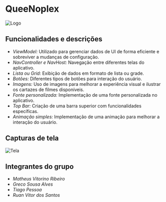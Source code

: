 # QueeNoplex

![Logo](https://i.imgur.com/Eh6Rn5Z.png)

## Funcionalidades e descrições

- *ViewModel:* Utilizado para gerenciar dados de UI de forma eficiente e sobreviver a mudanças de configuração.
- *NavController e NavHost:* Navegação entre diferentes telas do aplicativo.
- *Lista ou Grid:* Exibição de dados em formato de lista ou grade.
- *Botões:* Diferentes tipos de botões para interação do usuário.
- *Imagens:* Uso de imagens para melhorar a experiência visual e ilustrar os cartazes de filmes disponíveis.
- *Fonte personalizada:* Implementação de uma fonte personalizada no aplicativo.
- *Top Bar:* Criação de uma barra superior com funcionalidades específicas.
- *Animação simples:* Implementação de uma animação para melhorar a interação do usuário.

## Capturas de tela

![Tela](https://i.imgur.com/CeSKZ9q.jpeg)

## Integrantes do grupo

- *Matheus Vitorino Ribeiro*
- *Greco Sousa Alves*
- *Tiago Pessoa*
- *Ruan Vitor dos Santos*
